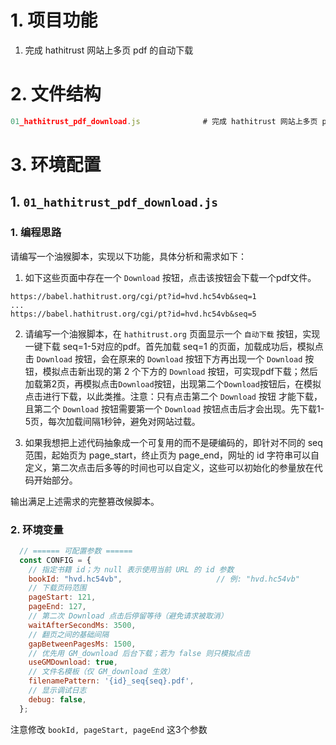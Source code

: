 # 1. 项目功能

1. 完成 hathitrust 网站上多页 pdf 的自动下载


# 2. 文件结构

```js  
01_hathitrust_pdf_download.js              # 完成 hathitrust 网站上多页 pdf 的自动下载
```




# 3. 环境配置


## 1. `01_hathitrust_pdf_download.js`


### 1. 编程思路


请编写一个油猴脚本，实现以下功能，具体分析和需求如下：

1. 如下这些页面中存在一个 `Download` 按钮，点击该按钮会下载一个pdf文件。

```
https://babel.hathitrust.org/cgi/pt?id=hvd.hc54vb&seq=1
...
https://babel.hathitrust.org/cgi/pt?id=hvd.hc54vb&seq=5
```

2. 请编写一个油猴脚本，在 `hathitrust.org` 页面显示一个 `自动下载` 按钮，实现一键下载 seq=1-5对应的pdf。首先加载 seq=1 的页面，加载成功后，模拟点击 `Download` 按钮，会在原来的 `Download` 按钮下方再出现一个 `Download` 按钮，模拟点击新出现的第 2 个下方的 `Download` 按钮，可实现pdf下载；然后加载第2页，再模拟点击`Download`按钮，出现第二个`Download`按钮后，在模拟点击进行下载，以此类推。注意：只有点击第二个 `Download` 按钮 才能下载，且第二个 `Download` 按钮需要第一个 `Download` 按钮点击后才会出现。先下载1-5页，每次加载间隔1秒钟，避免对网站过载。

3. 如果我想把上述代码抽象成一个可复用的而不是硬编码的，即针对不同的 seq 范围，起始页为 page_start，终止页为 page_end，网址的 id 字符串可以自定义，第二次点击后多等的时间也可以自定义，这些可以初始化的参量放在代码开始部分。

输出满足上述需求的完整篡改候脚本。



### 2. 环境变量

```js
  // ====== 可配置参数 ======
  const CONFIG = {
    // 指定书籍 id；为 null 表示使用当前 URL 的 id 参数
    bookId: "hvd.hc54vb",                     // 例: "hvd.hc54vb"
    // 下载页码范围
    pageStart: 121,
    pageEnd: 127,
    // 第二次 Download 点击后停留等待（避免请求被取消）
    waitAfterSecondMs: 3500,
    // 翻页之间的基础间隔
    gapBetweenPagesMs: 1500,
    // 优先用 GM_download 后台下载；若为 false 则只模拟点击
    useGMDownload: true,
    // 文件名模板（仅 GM_download 生效）
    filenamePattern: '{id}_seq{seq}.pdf',
    // 显示调试日志
    debug: false,
  };
```

注意修改 `bookId, pageStart, pageEnd` 这3个参数




